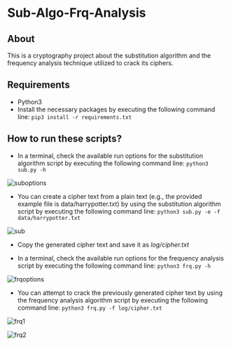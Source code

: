 # Sub-Algo-Frq-Analysis

## About
This is a cryptography project about the substitution algorithm and the frequency analysis technique utilized to crack its ciphers.


## Requirements
- Python3
- Install the necessary packages by executing the following command line: `pip3 install -r requirements.txt`


## How to run these scripts?
- In a terminal, check the available run options for the substitution algorithm script by executing the following command line: `python3 sub.py -h`

![suboptions](https://user-images.githubusercontent.com/86275885/122942009-e1d47980-d343-11eb-989d-27e86fa01ce1.png)


- You can create a cipher text from a plain text (e.g., the provided example file is data/harrypotter.txt) by using the substitution algorithm script by executing the following command line: `python3 sub.py -e -f data/harrypotter.txt`

![sub](https://user-images.githubusercontent.com/86275885/122940933-e8aebc80-d342-11eb-8973-00ec5d944696.png)

- Copy the generated cipher text and save it as *log/cipher.txt*

- In a terminal, check the available run options for the frequency analysis script by executing the following command line: `python3 frq.py -h`

![frqoptions](https://user-images.githubusercontent.com/86275885/122942031-e5680080-d343-11eb-9da8-e3d0010262fe.png)


- You can attempt to crack the previously generated cipher text by using the frequency analysis algorithm script by executing the following command line: `python3 frq.py -f log/cipher.txt`

![frq1](https://user-images.githubusercontent.com/86275885/122941184-27447700-d343-11eb-871f-53439815d888.png)

![frq2](https://user-images.githubusercontent.com/86275885/122941187-27dd0d80-d343-11eb-9d89-f166c0f7d543.png)

